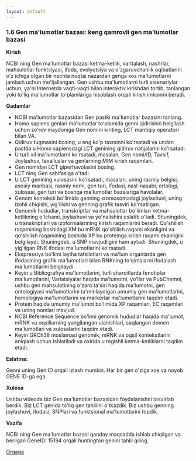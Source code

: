 ```yaml
---
layout: default
---
```


### 1.6 Gen ma'lumotlar bazasi: keng qamrovli gen ma'lumotlar bazasi

**Kirish**

NCBI ning Gen ma'lumotlar bazasi ketma-ketlik, xaritalash, nashrlar, mahsulotlar funktsiyasi, ifoda, evolyutsiya va o'zgaruvchanlik oqibatlarini o'z ichiga olgan bir nechta nuqtai nazardan genga xos ma'lumotlarni jamlash uchun mo'ljallangan. Gen ushbu ma'lumotlarni turli stsenariylar uchun, ya'ni Internetda vaqti-vaqti bilan interaktiv kirishdan tortib, tanlangan yoki to'liq ma'lumotlar to'plamlariga hisoblash orqali kirish imkonini beradi.

**Qadamlar**

- NCBI ma'lumotlar bazasidan Gen pastki ma'lumotlar bazasini tanlang.
- Homo sapiens genlari maʼlumotlar toʻplamida genni qidirishni belgilash uchun soʻrov maydoniga Gen nomini kiriting, LCT mantiqiy operatori bilan VA.
- Qidiruv tugmasini bosing, u eng ko'p taxminni ko'rsatadi va undan pastda u Homo sapiensdagi LCT genining qidiruv natijalarini ko'rsatadi.
- U turli xil ma'lumotlarni ko'rsatadi, masalan, Gen nomi/ID, Tavsif, Joylashuv, taxalluslar va genlarning MIM kirish raqamlari.
- Gen nomidan LCT giperhavolasini bosing.
- LCT ning Gen sahifasiga o'tadi.
- U LCT genining xulosasini ko'rsatadi, masalan, uning rasmiy belgisi, asosiy manbasi, rasmiy nomi, gen turi, ifodasi, nasl-nasabi, ortologi, xulosasi, gen turi va boshqa ma'lumotlar bazalariga havolalar.
- Genom konteksti bo'limida genning xromosomadagi joylashuvi, uning izohli chiqishi, yig'ilishi va genning grafik tasviri ko'rsatilgan.
- Genomik hududlar, transkriptlar va mahsulotlar bo'limlari ketma-ketlikning o'lchami, joylashuvi va yo'nalishini eslatib o'tadi. Shuningdek, u transkriptlari va izoformalarining kirish raqamlarini beradi. Qo'shilish raqamining boshidagi XM bu mRNK qo'shilish raqami ekanligini va qo'shilish raqamining boshida XP bu proteinga kirish raqami ekanligini belgilaydi. Shuningdek, u SNP mavjudligini ham aytadi. Shuningdek, u yig'ilgan RNK ifodasi ma'lumotlarini ko'rsatadi.
- Ekspressiya bo'limi loyiha tafsilotlari va ma'lum organlarda gen ifodasining grafik ma'lumotlari bilan RNKning to'qimalarni ifodalash ma'lumotlarini belgilaydi.
- Keyin u Bibliografiya ma'lumotlarini, turli sharoitlarda fenotiplar ma'lumotlarini, Variatsiyalar haqida ma'lumotni, yo'llar va PubChemni, ushbu gen mahsulotining o'zaro ta'siri haqida ma'lumotni, gen ontologiyasi ma'lumotlarini ta'minlaydigan umumiy gen ma'lumotlarini, homologiya ma'lumotlarini va markerlar ma'lumotlarini taqdim etadi.
- Protein haqida umumiy ma'lumot bo'limida XP raqamlari, EC raqamlari va uning nomlari mavjud.
- NCBI Reference Sequence bo'limi genomik hududlar haqida ma'lumot, mRNK va oqsillarning yangilangan ulanishlari, saqlangan domen ma'lumotlari va xulosalarini taqdim etadi.
- Keyin GRCh38 moslamasi genomik, mRNK va oqsil kontekstlarini aniqlash uchun ishlatiladi va oxirida u tegishli ketma-ketliklarni taqdim etadi.

**Eslatma:**

Genni uning Gen ID orqali izlash mumkin. Har bir gen o'ziga xos va noyob GENE ID-ga ega.

**Xulosa**

Ushbu videoda biz Gen ma'lumotlar bazasidan foydalanishni tasvirlab berdik. Biz LCT genida to'liq gen tahlilini o'tkazdik. Biz ushbu genning joylashuvi, ifodasi, SNPlari va funktsional ma'lumotlarini topdik.

**Vazifa**

NCBI ning Gen ma'lumotlar bazasi qanday maqsadda ishlab chiqilgan va berilgan GeneID: 15194 orqali *huntington* genini tahlil qiling.

[Orqaga](./)